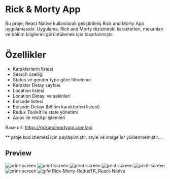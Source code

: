 # Rick & Morty App 

Bu proje, React Native kullanılarak geliştirilmiş  Rick and Morty App uygulamasıdır. 
Uygulama, Rick and Morty dizisindeki karakterleri, mekanları ve bölüm bilgilerini görüntülemek için tasarlanmıştır.

# Özellikler
- Karakterlerin listesi
- Search özelliği
- Status ve gender type göre filtreleme
- Karakter Detay sayfası
- Location listesi
- Location Detayı ve sakinleri
- Episode listesi
- Episode Detayı (bölüm karakterleri listesi)
- Redux Toolkit ile state yönetimi
- Axios ile restApi işlemleri




Base url: https://rickandmortyapi.com/api



** proje kod izlemesi için paylaşılmıştır. style ve image lar yüklenmemiştir....

## Preview
![print-screen](rm1.png)
![print-screen](rm2.png)
![print-screen](rm3.png)
![print-screen](rm4.png)
![print-screen](rm5.png)
![print-screen](rm6.png)
![gif](rmGif.gif)# Rick-Morty-ReduxTK_React-Native
